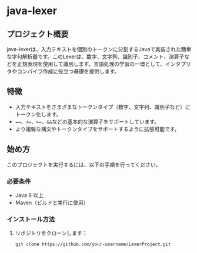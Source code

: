 # java-lexer

## プロジェクト概要

java-lexerは、入力テキストを個別のトークンに分割するJavaで実装された簡単な字句解析器です。このLexerは、数字、文字列、識別子、コメント、演算子などを正規表現を使用して識別します。言語処理の学習の一環として、インタプリタやコンパイラ作成に役立つ基礎を提供します。

## 特徴

- 入力テキストをさまざまなトークンタイプ（数字、文字列、識別子など）にトークン化します。
- `==`、`<=`、`>=`、`&&`などの基本的な演算子をサポートしています。
- より複雑な構文やトークンタイプをサポートするように拡張可能です。

## 始め方

このプロジェクトを実行するには、以下の手順を行ってください。

### 必要条件

- Java 8 以上
- Maven（ビルドと実行に使用）

### インストール方法

1. リポジトリをクローンします：
   ```bash
   git clone https://github.com/your-username/LexerProject.git


